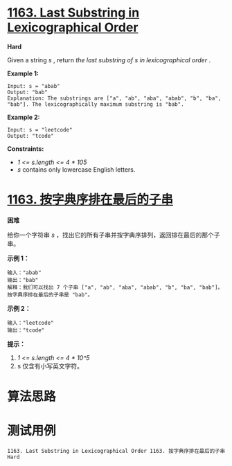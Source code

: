 # [1163. Last Substring in Lexicographical Order][enTitle]

**Hard**

Given a string  *s* , return  *the last substring of*   *s*   *in lexicographical order* .



**Example 1:** 

```
Input: s = "abab"
Output: "bab"
Explanation: The substrings are ["a", "ab", "aba", "abab", "b", "ba", "bab"]. The lexicographically maximum substring is "bab".

```

**Example 2:** 

```
Input: s = "leetcode"
Output: "tcode"

```



**Constraints:** 

-  *1 <= s.length <= 4 * 105*  
-  *s*  contains only lowercase English letters.


# [1163. 按字典序排在最后的子串][cnTitle]

**困难**

给你一个字符串  *s* ，找出它的所有子串并按字典序排列，返回排在最后的那个子串。



**示例 1：** 

```
输入："abab"
输出："bab"
解释：我们可以找出 7 个子串 ["a", "ab", "aba", "abab", "b", "ba", "bab"]。按字典序排在最后的子串是 "bab"。

```

**示例 2：** 

```
输入："leetcode"
输出："tcode"

```



**提示：** 

1.  *1 <= s.length <= 4 * 10^5*  
2. s 仅含有小写英文字符。




# 算法思路

# 测试用例
```
1163. Last Substring in Lexicographical Order 1163. 按字典序排在最后的子串 Hard
```

[enTitle]: https://leetcode.com/problems/last-substring-in-lexicographical-order/
[cnTitle]: https://leetcode-cn.com/problems/last-substring-in-lexicographical-order/
